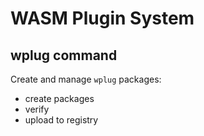 # WASM Plugin System

## wplug command

Create and manage `wplug` packages:
- create packages
- verify 
- upload to registry
